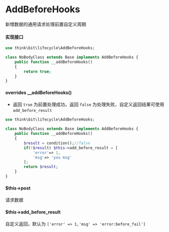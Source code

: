 # AddBeforeHooks

新增数据的通用请求处理前置自定义周期

#### 实现接口

```php
use think\bit\lifecycle\AddBeforeHooks;

class NoBodyClass extends Base implements AddBeforeHooks {
    public function __addBeforeHooks()
    {
        return true;
    }
}
```

#### overrides __addBeforeHooks()

- 返回 `true` 为前置处理成功，返回 `false` 为处理失败，自定义返回结果可使用 `add_before_result`  

```php
use think\bit\lifecycle\AddBeforeHooks;

class NoBodyClass extends Base implements AddBeforeHooks {
    public function __addBeforeHooks()
    {
        $result = condition();//false
        if(!$result) $this->add_before_result = [
            'error'=> 1,
            'msg'=> 'you msg'
        ];
        return $result;
    }
}
```

#### $this->post

请求数据

#### $this->add_before_result

自定义返回，默认为 `['error' => 1,'msg' => 'error:before_fail']`